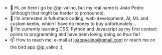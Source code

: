 - 👋 Hi, on here I go by @jp-valino, but my real name is João Pedro (although that might be harder to pronounce).
- 👀 I’m interested in full-stack coding, web-development, AI, ML and custom keebs, which I have no money to buy unfortunately...
- 🌱 I’m currently learning CSS, Python and Javascript as my first contact points to programming and have been loving doing so thus far!
- 📫 How to reach me: e-mail at joaopvalino@gmail.com or reach me on the bird app @jp_valino :)

<!---
jp-valino/jp-valino is a ✨ special ✨ repository because its `README.md` (this file) appears on your GitHub profile.
You can click the Preview link to take a look at your changes.
--->
